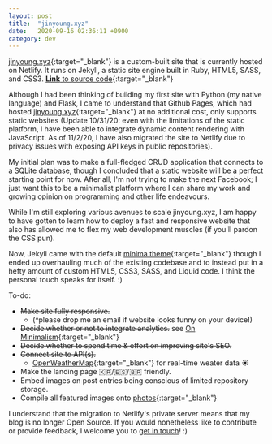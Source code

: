 ```yaml
---
layout: post
title:  "jinyoung.xyz"
date:   2020-09-16 02:36:11 +0900
category: dev
---
```


[jinyoung.xyz](https://jinyoung.xyz/){:target="_blank"} is a custom-built site that is currently hosted on Netlify. It runs on Jekyll, a static site engine built in Ruby, HTML5, SASS, and CSS3. [**Link** to source code](https://github.com/jinyoungch0i/xyz){:target="_blank"}

Although I had been thinking of building my first site with Python (my native language) and Flask, I came to understand that Github Pages, which had hosted [jinyoung.xyz](https://jinyoung.xyz/){:target="_blank"} at no additional cost, only supports static websites (Update 10/31/20: even with the limitations of the static platform, I have been able to integrate dynamic content rendering with JavaScript. As of 11/2/20, I have also migrated the site to Netlify due to privacy issues with exposing API keys in public repositories).

My initial plan was to make a full-fledged CRUD application that connects to a SQLite database, though I concluded that a static website will be a perfect starting point for now. After all, I'm not trying to make the next Facebook; I just want this to be a minimalist platform where I can share my work and growing opinion on programming and other life endeavours. 

While I'm still exploring various avenues to scale jinyoung.xyz, I am happy to have gotten to learn how to deploy a fast and responsive website that also has allowed me to flex my web development muscles (if you'll pardon the CSS pun).

Now, Jekyll came with the default [minima theme](https://jekyll.github.io/minima/){:target="_blank"} though I ended up overhauling much of the existing codebase and to instead put in a hefty amount of custom HTML5, CSS3, SASS, and Liquid code. I think the personal touch speaks for itself. :)

To-do:

* ~~Make site fully responsive.~~ 
    * (^please drop me an email if website looks funny on your device!)
* ~~Decide whether or not to integrate analytics.~~ see [On Minimalism](https://jinyoung.xyz/journey/2020/09/20/on-minimalism.html){:target="_blank"}
* ~~Decide whether to spend time & effort on improving site's SEO.~~
* ~~Connect site to API(s).~~ 
    * [OpenWeatherMap](https://openweathermap.org/){:target="_blank"} for real-time weater data ☀️
* Make the landing page 🇰🇷/🇪🇸/🇧🇷 friendly.
* Embed images on post entries being conscious of limited repository storage.
* Compile all featured images onto [photos](https://jinyoung.xyz/gallery/){:target="_blank"}

I understand that the migration to Netlify's private server means that my blog is no longer Open Source. If you would nonetheless like to contribute or provide feedback, I welcome you to [get in touch](mailto:jinyoungsjourney@gmail.com?subject=[jinyoung.xyz])! :)
